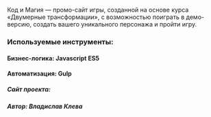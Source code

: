 Код и Магия — промо-сайт игры, созданной на основе курса «Двумерные трансформации», с возможностью поиграть в демо-версию, создать вашего уникального персонажа и пройти игру.

### Используемые инструменты:
#### Бизнес-логика: Javascript ES5
#### Автоматизация: Gulp

##### Сайт проекта:

##### Автор: Владислав Клева
